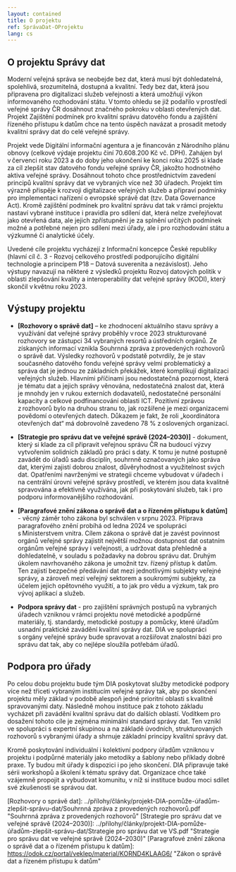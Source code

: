 ```yaml
---
layout: contained
title: O projektu
ref: SprávaDat-OProjektu
lang: cs
---
```


## O projektu Správy dat

Moderní veřejná správa se neobejde bez dat, která musí být dohledatelná, spolehlivá, srozumitelná, dostupná a kvalitní. 
Tedy bez dat, která jsou připravena pro digitalizaci služeb veřejnosti a která umožňují výkon informovaného rozhodování státu.
V tomto ohledu se již podařilo v prostředí veřejné správy ČR dosáhnout značného pokroku v oblasti otevřených dat. 
Projekt Zajištění podmínek pro kvalitní správu datového fondu a zajištění řízeného přístupu k datům chce na tento úspěch navázat a prosadit metody kvalitní správy dat do celé veřejné správy.  

Projekt vede Digitální informační agentura a je financován z Národního plánu obnovy (celkové výdaje projektu činí 70.608.200 Kč vč. DPH). 
Zahájen byl v červenci roku 2023 a do doby jeho ukončení ke konci roku 2025 si klade za cíl zlepšit stav datového fondu veřejné správy ČR, jakožto hodnotného aktiva veřejné správy.
Dosáhnout tohoto chce prostřednictvím zavedení principů kvalitní správy dat ve vybraných více než 30 úřadech. 
Projekt tím výrazně přispěje k rozvoji digitalizace veřejných služeb a připraví podmínky pro implementaci nařízení o evropské správě dat (tzv. Data Governance Act). Kromě zajištění podmínek pro kvalitní správu dat tak v rámci projektu nastaví vybrané instituce i pravidla pro sdílení dat, která nelze zveřejňovat jako otevřená data, ale jejich zpřístupnění je za splnění určitých podmínek možné a potřebné nejen pro sdílení mezi úřady, ale i pro rozhodování státu a výzkumné či analytické účely.  

Uvedené cíle projektu vycházejí z Informační koncepce České republiky (hlavní cíl č. 3 - Rozvoj celkového prostředí podporujícího digitální technologie a principem P18 – Datová suverenita a nezávislost). 
Jeho výstupy navazují na některé z výsledků projektu Rozvoj datových politik v oblasti zlepšování kvality a interoperability dat veřejné správy (KODI), který skončil v květnu roku 2023.  

## Výstupy projektu

- **[Rozhovory o správě dat]** – ke zhodnocení aktuálního stavu správy a využívání dat veřejné správy proběhly v roce 2023 strukturované rozhovory se zástupci 34 vybraných resortů a ústředních orgánů.
Ze získaných informací vznikla Souhrnná zpráva z provedených rozhovorů o správě dat.
Výsledky rozhovorů v podstatě potvrdily, že je stav současného datového fondu veřejné správy velmi problematický a správa dat je jednou ze základních překážek, které komplikují digitalizaci veřejných služeb.
Hlavními příčinami jsou nedostatečná pozornost, která je tématu dat a jejich správy věnována, nedostatečná znalost dat, která je mnohdy jen v rukou externích dodavatelů, nedostatečné personální kapacity a celkové podfinancování oblasti ICT.
Pozitivní zprávou z rozhovorů bylo na druhou stranu to, jak rozšířené je mezi organizacemi povědomí o otevřených datech.
Důkazem je fakt, že roli „koordinátora otevřených dat“ má dobrovolně zavedeno 78 % z oslovených organizací.

- **[Strategie pro správu dat ve veřejné správě (2024–2030)]** - dokument, který si klade za cíl připravit veřejnou správu ČR na budoucí výzvy vytvořením solidních základů pro práci s daty.
K tomu je nutné postupně zavádět do úřadů sadu disciplín, souhrnně označovaných jako správa dat, kterými zajistí dobrou znalost, důvěryhodnost a využitelnost svých dat.
Opatřeními navrženými ve strategii chceme vybudovat v úřadech i na centrální úrovni veřejné správy prostředí, ve kterém jsou data kvalitně spravována a efektivně využívána, jak při poskytování služeb, tak i pro podporu informovanějšího rozhodování.

- **[Paragrafové znění zákona o správě dat a o řízeném přístupu k datům]** - věcný záměr toho zákona byl schválen v srpnu 2023.
Příprava paragrafového znění probíhá od ledna 2024 ve spolupráci s Ministerstvem vnitra.
Cílem zákona o správě dat je zavést povinnost orgánů veřejné správy zajistit největší možnou dostupnost dat ostatním orgánům veřejné správy i veřejnosti, a udržovat data přehledně a dohledatelně, v souladu s požadavky na dobrou správu dat.
Druhým úkolem navrhovaného zákona je umožnit tzv. řízený přístup k datům.
Ten zajistí bezpečné předávání dat mezi jednotlivými subjekty veřejné správy, a zároveň mezi veřejný sektorem a soukromými subjekty, za účelem jejich opětovného využití, a to jak pro vědu a výzkum, tak pro vývoj aplikací a služeb.

- **Podpora správy dat** - pro zajištění správných postupů na vybraných úřadech vzniknou v rámci projektu nové metodické a podpůrné materiály, tj. standardy, metodické postupy a pomůcky, které úřadům usnadní praktické zavádění kvalitní správy dat.
DIA ve spolupráci s orgány veřejné správy bude spravovat a rozšiřovat znalostní bázi pro správu dat tak, aby co nejlépe sloužila potřebám úřadů. 

## Podpora pro úřady 

Po celou dobu projektu bude tým DIA poskytovat služby metodické podpory více než třiceti vybraným institucím veřejné správy tak, aby po skončení projektu měly základ v podobě alespoň jedné prioritní oblasti s kvalitně spravovanými daty. 
Následně mohou instituce pak z tohoto základu vycházet při zavádění kvalitní správu dat do dalších oblastí. 
Vodítkem pro dosažení tohoto cíle je zejména minimální standard správy dat.
Ten vznikl ve spolupráci s expertní skupinou a na základě úvodních, strukturovaných rozhovorů s vybranými úřady a shrnuje základní principy kvalitní správy dat. 

Kromě poskytování individuální i kolektivní podpory úřadům vzniknou v projektu i podpůrné materiály jako metodiky a šablony nebo příklady dobré praxe. 
Ty budou mít úřady k dispozici i po jeho skončení.
DIA připravuje také sérii workshopů a školení k tématu správy dat.
Organizace chce také vzájemně propojit a vybudovat komunitu, v níž si instituce budou moci sdílet své zkušenosti se správou dat.   

[Rozhovory o správě dat]: ../přílohy/články/projekt-DIA-pomůže-úřadům-zlepšit-správu-dat/Souhrnná zpráva z provedených rozhovorů.pdf "Souhrnná zpráva z provedených rozhovorů"
[Strategie pro správu dat ve veřejné správě (2024–2030)]: ../přílohy/články/projekt-DIA-pomůže-úřadům-zlepšit-správu-dat/Strategie pro správu dat ve VS.pdf "Strategie pro správu dat ve veřejné správě (2024–2030)"
[Paragrafové znění zákona o správě dat a o řízeném přístupu k datům]: https://odok.cz/portal/veklep/material/KORND4KLAAG6/ "Zákon o správě dat a řízeném přístupu k datům"
